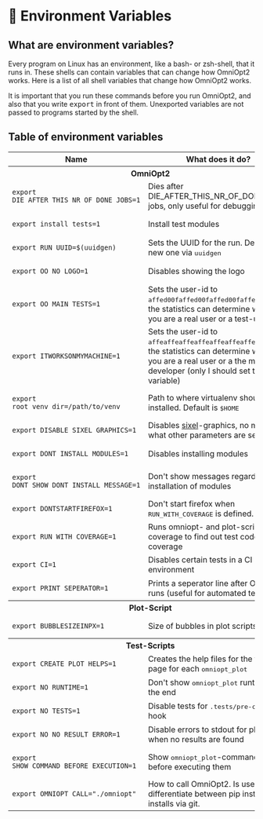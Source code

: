 # <span class="invert_in_dark_mode">🌿</span> Environment Variables

<!-- List of all environment variables that change how OmniOpt2 works -->

<!-- Category: Advanced Usage -->

<div id="toc"></div>

## What are environment variables?

Every program on Linux has an environment, like a bash- or zsh-shell, that it runs in. These shells can contain variables that can change how OmniOpt2 works. Here is a list of all shell variables that change how OmniOpt2 works.

It is important that you run these commands before you run OmniOpt2, and also that you write <samp>export</samp> in front of them. Unexported variables are not passed to programs started by the shell.

## Table of environment variables

<table>
	<tr class="invert_in_dark_mode">
		<th>Name</th>
		<th>What does it do?</th>
	</tr>
	<tr>
		<th class="section-header invert_in_dark_mode" colspan=2>OmniOpt2</th>
	</tr>
	<tr>
		<td><pre class="invert_in_dark_mode"><code class="language-bash">export DIE_AFTER_THIS_NR_OF_DONE_JOBS=1</code></pre></td>
		<td>Dies after DIE_AFTER_THIS_NR_OF_DONE_JOBS jobs, only useful for debugging</td>
	</tr>
	<tr>
		<td><pre class="invert_in_dark_mode"><code class="language-bash">export install_tests=1</code></pre></td>
		<td>Install test modules</td>
	</tr>
	<tr>
		<td><pre class="invert_in_dark_mode"><code class="language-bash">export RUN_UUID=$(uuidgen)</code></pre></td>
		<td>Sets the UUID for the run. Default is a new one via <samp>uuidgen</code></pre></td>
	</tr>
	<tr>
		<td><pre class="invert_in_dark_mode"><code class="language-bash">export OO_NO_LOGO=1</code></pre></td>
		<td>Disables showing the logo</td>
	</tr>
	<tr>
		<td><pre class="invert_in_dark_mode"><code class="language-bash">export OO_MAIN_TESTS=1</code></pre></td>
		<td>Sets the user-id to <samp>affed00faffed00faffed00faffed00f</samp>, so the statistics can determine whether you are a real user or a test-user</td>
	</tr>
	<tr>
		<td><pre class="invert_in_dark_mode"><code class="language-bash">export ITWORKSONMYMACHINE=1</code></pre></td>
		<td>Sets the user-id to <samp>affeaffeaffeaffeaffeaffeaffeaffe</samp>, so the statistics can determine whether you are a real user or a the main developer (only I should set this variable)</td>
	</tr>
	<tr>
		<td><pre class="invert_in_dark_mode"><code class="language-bash">export root_venv_dir=/path/to/venv</code></pre></td>
		<td>Path to where virtualenv should be installed. Default is <samp>$HOME</code></pre></td>
	</tr>
	<tr>
		<td><pre class="invert_in_dark_mode"><code class="language-bash">export DISABLE_SIXEL_GRAPHICS=1</code></pre></td>
		<td>Disables <a href="https://en.wikipedia.org/wiki/Sixel">sixel</a>-graphics, no matter what other parameters are set</td>
	</tr>
	<tr>
		<td><pre class="invert_in_dark_mode"><code class="language-bash">export DONT_INSTALL_MODULES=1</code></pre></td>
		<td>Disables installing modules</td>
	</tr>
	<tr>
		<td><pre class="invert_in_dark_mode"><code class="language-bash">export DONT_SHOW_DONT_INSTALL_MESSAGE=1</code></pre></td>
		<td>Don't show messages regarding the installation of modules</td>
	</tr>
	<tr>
		<td><pre class="invert_in_dark_mode"><code class="language-bash">export DONTSTARTFIREFOX=1</code></pre></td>
		<td>Don't start firefox when <samp>RUN_WITH_COVERAGE</samp> is defined.</td>
	</tr>
	<tr>
		<td><pre class="invert_in_dark_mode"><code class="language-bash">export RUN_WITH_COVERAGE=1</code></pre></td>
		<td>Runs omniopt- and plot-script with coverage to find out test code coverage</td>
	</tr>
	<tr>
		<td><pre class="invert_in_dark_mode"><code class="language-bash">export CI=1</code></pre></td>
		<td>Disables certain tests in a CI environment</td>
	</tr>
	<tr>
		<td><pre class="invert_in_dark_mode"><code class="language-bash">export PRINT_SEPERATOR=1</code></pre></td>
		<td>Prints a seperator line after OmniOpt2 runs (useful for automated tests)</td>
	</tr>
	<tr>
		<th class="section-header invert_in_dark_mode" colspan=2>Plot-Script</th>
	</tr>
	<tr>
		<td><pre class="invert_in_dark_mode"><code class="language-bash">export BUBBLESIZEINPX=1</code></pre></td>
		<td>Size of bubbles in plot scripts in px</td>
	</tr>
	<tr>
		<th class="section-header invert_in_dark_mode" colspan=2>Test-Scripts</th>
	</tr>
	<tr>
		<td><pre class="invert_in_dark_mode"><code class="language-bash">export CREATE_PLOT_HELPS=1</code></pre></td>
		<td>Creates the help files for the tutorials page for each <samp>omniopt_plot</code></pre></td>
	</tr>
	<tr>
		<td><pre class="invert_in_dark_mode"><code class="language-bash">export NO_RUNTIME=1</code></pre></td>
		<td>Don't show <samp>omniopt_plot</samp> runtime at the end</td>
	</tr>
	<tr>
		<td><pre class="invert_in_dark_mode"><code class="language-bash">export NO_TESTS=1</code></pre></td>
		<td>Disable tests for <samp>.tests/pre-commit</samp>-hook</td>
	</tr>
	<tr>
		<td><pre class="invert_in_dark_mode"><code class="language-bash">export NO_NO_RESULT_ERROR=1</code></pre></td>
		<td>Disable errors to stdout for plots when no results are found</td>
	</tr>
	<tr>
		<td><pre class="invert_in_dark_mode"><code class="language-bash">export SHOW_COMMAND_BEFORE_EXECUTION=1</code></pre></td>
		<td>Show <samp>omniopt_plot</samp>-commands before executing them</td>
	</tr>
	<tr>
		<td><pre class="invert_in_dark_mode"><code class="language-bash">export OMNIOPT_CALL="./omniopt"</code></pre></td>
		<td>How to call OmniOpt2. Is useful to differentiate between pip installs and installs via git.</td>
	</tr>
</table>
